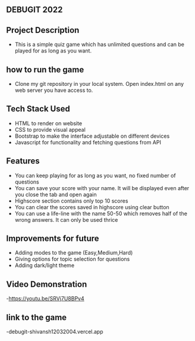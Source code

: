 ﻿## DEBUGIT 2022

## Project Description

- This is a simple quiz game which has unlimited questions and can be played for as long as you want.

## how to run the game

- Clone my git repository in your local system. Open index.html on any web server you have access to.

## Tech Stack Used

- HTML to render on website
- CSS to provide visual appeal
- Bootstrap to make the interface adjustable on different devices
- Javascript for functionality and fetching questions from API 

## Features
- You can keep playing for as long as you want, no fixed number of questions
- You can save your score with your name. It will be displayed even after you close the tab and open again
- Highscore section contains only top 10 scores
- You can clear the scores saved in highscore using clear button
- You can use a life-line with the name 50-50 which removes half of the wrong answers. It can only be used thrice

## Improvements for future
- Adding modes to the game (Easy,Medium,Hard)
- Giving options for topic selection for questions
- Adding dark/light theme
## Video Demonstration
-https://youtu.be/SRVj7U8BPv4
## link to the game
-debugit-shivansh12032004.vercel.app
